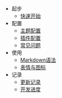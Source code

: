 * 起步
    * [快速开始](/start.md)
* 配置
    * [主题配置](/theme.md)
    * [插件配置](/plugins.md)
    * [常见问题](/Q&A.md)
* 使用
    * [Markdown语法](/markdown.md)
    * [表情与图标](/icon.md)
* 记录
    * [更新记录](/logs.md)
    * [开发进度](/progress.md)